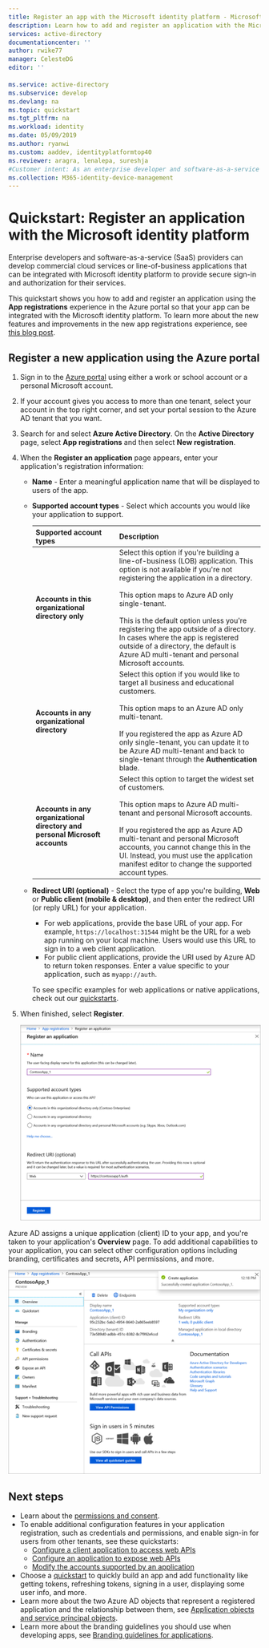 ```yaml
---
title: Register an app with the Microsoft identity platform - Microsoft identity platform
description: Learn how to add and register an application with the Microsoft identity platform.
services: active-directory
documentationcenter: ''
author: rwike77
manager: CelesteDG
editor: ''

ms.service: active-directory
ms.subservice: develop
ms.devlang: na
ms.topic: quickstart
ms.tgt_pltfrm: na
ms.workload: identity
ms.date: 05/09/2019
ms.author: ryanwi
ms.custom: aaddev, identityplatformtop40
ms.reviewer: aragra, lenalepa, sureshja
#Customer intent: As an enterprise developer and software-as-a-service provider, I want to know how to add and register my application with the Microsoft identity platform.
ms.collection: M365-identity-device-management
---
```


# Quickstart: Register an application with the Microsoft identity platform

Enterprise developers and software-as-a-service (SaaS) providers can develop commercial cloud services or line-of-business applications that can be integrated with Microsoft identity platform to provide secure sign-in and authorization for their services.

This quickstart shows you how to add and register an application using the **App registrations** experience in the Azure portal so that your app can be integrated with the Microsoft identity platform. To learn more about the new features and improvements in the new app registrations experience, see [this blog post](https://developer.microsoft.com/graph/blogs/new-app-registration/).

## Register a new application using the Azure portal

1. Sign in to the [Azure portal](https://portal.azure.com) using either a work or school account or a personal Microsoft account.
1. If your account gives you access to more than one tenant, select your account in the top right corner, and set your portal session to the Azure AD tenant that you want.
1. Search for and select **Azure Active Directory**. On the **Active Directory** page, select **App registrations** and then select **New registration**.
1. When the **Register an application** page appears, enter your application's registration information:

   - **Name** - Enter a meaningful application name that will be displayed to users of the app.
   - **Supported account types** - Select which accounts you would like your application to support.

       | Supported account types | Description |
       |-------------------------|-------------|
       | **Accounts in this organizational directory only** | Select this option if you're building a line-of-business (LOB) application. This option is not available if you're not registering the application in a directory.<br><br>This option maps to Azure AD only single-tenant.<br><br>This is the default option unless you're registering the app outside of a directory. In cases where the app is registered outside of a directory, the default is Azure AD multi-tenant and personal Microsoft accounts. |
       | **Accounts in any organizational directory** | Select this option if you would like to target all business and educational customers.<br><br>This option maps to an Azure AD only multi-tenant.<br><br>If you registered the app as Azure AD only single-tenant, you can update it to be Azure AD multi-tenant and back to single-tenant through the **Authentication** blade. |
       | **Accounts in any organizational directory and personal Microsoft accounts** | Select this option to target the widest set of customers.<br><br>This option maps to Azure AD multi-tenant and personal Microsoft accounts.<br><br>If you registered the app as Azure AD multi-tenant and personal Microsoft accounts, you cannot change this in the UI. Instead, you must use the application manifest editor to change the supported account types. |

   - **Redirect URI (optional)** - Select the type of app you're building, **Web** or **Public client (mobile & desktop)**, and then enter the redirect URI (or reply URL) for your application.
       - For web applications, provide the base URL of your app. For example, `https://localhost:31544` might be the URL for a web app running on your local machine. Users would use this URL to sign in to a web client application.
       - For public client applications, provide the URI used by Azure AD to return token responses. Enter a value specific to your application, such as `myapp://auth`.

     To see specific examples for web applications or native applications, check out our [quickstarts](https://docs.microsoft.com/azure/active-directory/develop).

1. When finished, select **Register**.

    [![Shows the screen to register a new application in the Azure portal](./media/quickstart-add-azure-ad-app-preview/new-app-registration-expanded.png)](./media/quickstart-add-azure-ad-app-preview/new-app-registration-expanded.png#lightbox)

Azure AD assigns a unique application (client) ID to your app, and you're taken to your application's **Overview** page. To add additional capabilities to your application, you can select other configuration options including branding, certificates and secrets, API permissions, and more.

[![Example of a newly registered app's overview page](./media/quickstart-add-azure-ad-app-preview/new-app-overview-page-expanded.png)](./media/quickstart-add-azure-ad-app-preview/new-app-overview-page-expanded.png#lightbox)

## Next steps

- Learn about the [permissions and consent](v2-permissions-and-consent.md).
- To enable additional configuration features in your application registration, such as credentials and permissions, and enable sign-in for users from other tenants, see these quickstarts:
    - [Configure a client application to access web APIs](quickstart-configure-app-access-web-apis.md)
    - [Configure an application to expose web APIs](quickstart-configure-app-expose-web-apis.md)
    - [Modify the accounts supported by an application](quickstart-modify-supported-accounts.md)
- Choose a [quickstart](https://docs.microsoft.com/azure/active-directory/develop) to quickly build an app and add functionality like getting tokens, refreshing tokens, signing in a user, displaying some user info, and more.
- Learn more about the two Azure AD objects that represent a registered application and the relationship between them, see [Application objects and service principal objects](app-objects-and-service-principals.md).
- Learn more about the branding guidelines you should use when developing apps, see [Branding guidelines for applications](howto-add-branding-in-azure-ad-apps.md).
